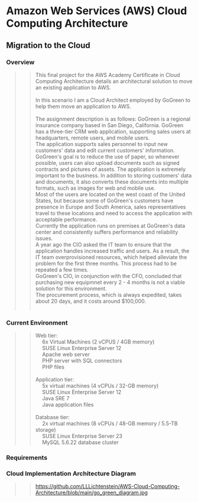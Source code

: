 # Amazon Web Services (AWS) Cloud Computing Architecture
## Migration to the Cloud
### Overview
> > This final project for the AWS Academy Certificate in Cloud Computing Architecture details an architectural solution to move an existing application to AWS.<br><br>
> > In this scenario I am a Cloud Architect employed by GoGreen to help them move an application to AWS.<br><br>
> > The assignment description is as follows:
> > GoGreen is a regional insurance company based in San Diego, California. GoGreen has a three-tier CRM web application, supporting sales users at headquarters, remote users, and mobile users.<br>
> > The application supports sales personnel to input new customers' data and edit current customers' information. GoGreen's goal is to reduce the use of paper, so whenever possible, users can also upload documents such as signed contracts and pictures of assets. The application is extremely important to the business. In addition to storing customers' data and documents, it also converts these documents into multiple formats, such as images for web and mobile use. <br>
> > Most of the users are located on the west coast of the United States, but because some of GoGreen's customers have presence in Europe and South America, sales representatives travel to these locations and need to access the application with acceptable performance.<br>
> > Currently the application runs on premises at GoGreen's data center and consistently suffers performance and reliability issues. <br>
> > A year ago the CIO asked the IT team to ensure that the application handles increased traffic and users. As a result, the IT team overprovisioned resources, which helped alleviate the problem for the first three months. This process had to be repeated a few times.<br>
> > GoGreen's CIO, in conjunction with the CFO, concluded that purchasing new equipmnet every 2 - 4 months is not a viable solution for this environment.<br>
> > The procurement process, which is always expedited, takes about 20 days, and it costs around $100,000. <br><br>
### Current Environment
> > Web tier:<br>
> > &emsp; 6x Virtual Machines (2 vCPUS / 4GB memory)<br>
> > &emsp; SUSE Linux Enterprise Server 12 <br>
> > &emsp; Apache web server <br>
> > &emsp; PHP server with SQL connectors <br>
> > &emsp; PHP files <br><br>
> > Application tier: <br>
> > &emsp; 5x virtual machines (4 vCPUs /  32-GB memory) <br>
> > &emsp; SUSE Linux Enterprise Server 12 <br>
> > &emsp; Java SRE 7 <br>
> > &emsp; Java application files <br><br>
> > Database tier:<br>
> > &emsp; 2x virtual machines (8 vCPUs / 48-GB memory / 5.5-TB storage)<br>
> > &emsp; SUSE Linux Enterprise Server 23 <br>
> > &emsp; MySQL 5.6.22 database cluster <br>
### Requirements
> > 
### Cloud Implementation Architecture Diagram
> > https://github.com/LLLichtenstein/AWS-Cloud-Computing-Architecture/blob/main/go_green_diagram.jpg
